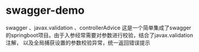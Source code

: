 # swagger-demo
swagger 、javax.validation 、controllerAdvice
这是一个简单集成了swagger的springboot项目。由于入参经常需要对参数进行校验，结合了javax.validation 注解，
以及全局捕获设置的参数校验异常，统一返回错误提示
